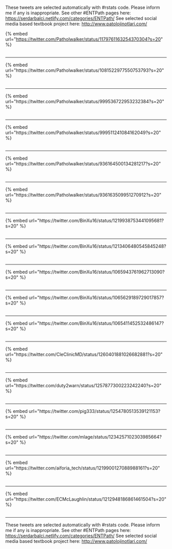 

These tweets are selected automatically with #rstats code. Please inform me if any is inappropriate.
See other #ENTPath pages here: https://serdarbalci.netlify.com/categories/ENTPath/ 
See selected social media based textbook project here: http://www.patolojinotlari.com/

{% embed url="https://twitter.com/Patholwalker/status/1179761163254370304?s=20" %}<br>
<br>
<hr>
{% embed url="https://twitter.com/Patholwalker/status/1081522977550753793?s=20" %}<br>
<br>
<hr>
{% embed url="https://twitter.com/Patholwalker/status/999536722953232384?s=20" %}<br>
<br>
<hr>
{% embed url="https://twitter.com/Patholwalker/status/999511241084162049?s=20" %}<br>
<br>
<hr>
{% embed url="https://twitter.com/Patholwalker/status/936164500134281217?s=20" %}<br>
<br>
<hr>
{% embed url="https://twitter.com/Patholwalker/status/936163509951270912?s=20" %}<br>
<br>
<hr>
{% embed url="https://twitter.com/BinXu16/status/1219938753441095681?s=20" %}<br>
<br>
<hr>
{% embed url="https://twitter.com/BinXu16/status/1213406480545845248?s=20" %}<br>
<br>
<hr>
{% embed url="https://twitter.com/BinXu16/status/1065943761962713090?s=20" %}<br>
<br>
<hr>
{% embed url="https://twitter.com/BinXu16/status/1065629189729017857?s=20" %}<br>
<br>
<hr>
{% embed url="https://twitter.com/BinXu16/status/1065411452532486147?s=20" %}<br>
<br>
<hr>
{% embed url="https://twitter.com/CleClinicMD/status/1260401881026682881?s=20" %}<br>
<br>
<hr>
{% embed url="https://twitter.com/duty2warn/status/1257877300223242240?s=20" %}<br>
<br>
<hr>
{% embed url="https://twitter.com/pig333/status/1254780513539121153?s=20" %}<br>
<br>
<hr>
{% embed url="https://twitter.com/mlage/status/1234257102303985664?s=20" %}<br>
<br>
<hr>
{% embed url="https://twitter.com/aiforia_tech/status/1219900127088988161?s=20" %}<br>
<br>
<hr>
{% embed url="https://twitter.com/ECMcLaughlin/status/1212948186861461504?s=20" %}<br>
<br>
<hr>


These tweets are selected automatically with #rstats code. Please inform me if any is inappropriate.
See other #ENTPath pages here: https://serdarbalci.netlify.com/categories/ENTPath/ 
See selected social media based textbook project here: http://www.patolojinotlari.com/
